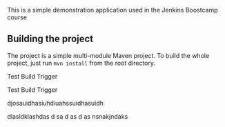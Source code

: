 This is a simple demonstration application used in the Jenkins Boostcamp course

## Building the project

The project is a simple multi-module Maven project. To build the whole project, just run `mvn install` from the root directory.

Test Build Trigger

Test Build Trigger


djosauidhasiuhdiuahssuidhasuidh

dlasldklashdas
d
sa
d
as
d
as
nsnakjndaks
